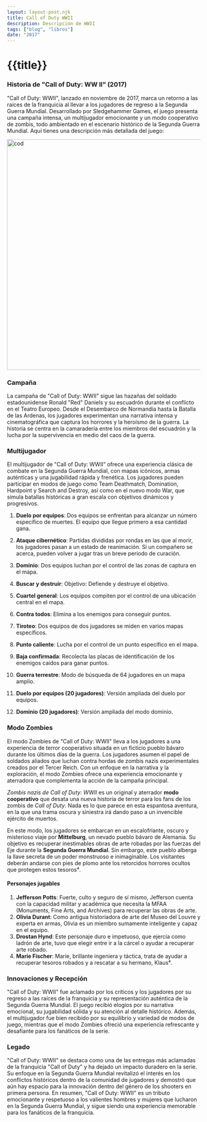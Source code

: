 ```yaml
---
layout: layout-post.njk
title: Call of Duty WWII
description: Descripción de WWII
tags: ["blog", "libros"]
date: "2017"
---
```


# {{title}}

### Historia de "Call of Duty: WW ll" (2017)

"Call of Duty: WWII", lanzado en noviembre de 2017, marca un retorno a las raíces de la franquicia al llevar a los jugadores de regreso a la Segunda Guerra Mundial. Desarrollado por Sledgehammer Games, el juego presenta una campaña intensa, un multijugador emocionante y un modo cooperativo de zombis, todo ambientado en el escenario histórico de la Segunda Guerra Mundial. Aquí tienes una descripción más detallada del juego:

<img src="/img/wwii-hero.jpg" alt="cod" width="600" height="auto"/>

### Campaña

La campaña de "Call of Duty: WWII" sigue las hazañas del soldado estadounidense Ronald "Red" Daniels y su escuadrón durante el conflicto en el Teatro Europeo. Desde el Desembarco de Normandía hasta la Batalla de las Ardenas, los jugadores experimentan una narrativa intensa y cinematográfica que captura los horrores y la heroísmo de la guerra. La historia se centra en la camaradería entre los miembros del escuadrón y la lucha por la supervivencia en medio del caos de la guerra.

### Multijugador

El multijugador de "Call of Duty: WWII" ofrece una experiencia clásica de combate en la Segunda Guerra Mundial, con mapas icónicos, armas auténticas y una jugabilidad rápida y frenética. Los jugadores pueden participar en modos de juego como Team Deathmatch, Domination, Hardpoint y Search and Destroy, así como en el nuevo modo War, que simula batallas históricas a gran escala con objetivos dinámicos y progresivos.

1. **Duelo por equipos**: Dos equipos se enfrentan para alcanzar un número específico de muertes. El equipo que llegue primero a esa cantidad gana.

2. **Ataque cibernético**: Partidas divididas por rondas en las que al morir, los jugadores pasan a un estado de reanimación. Si un compañero se acerca, pueden volver a jugar tras un breve periodo de curación.
3. **Dominio**: Dos equipos luchan por el control de las zonas de captura en el mapa.
4. **Buscar y destruir**: Objetivo: Defiende y destruye el objetivo.
5. **Cuartel general**: Los equipos compiten por el control de una ubicación central en el mapa.
6. **Contra todos**: Elimina a los enemigos para conseguir puntos.
7. **Tiroteo**: Dos equipos de dos jugadores se miden en varios mapas específicos.
8. **Punto caliente**: Lucha por el control de un punto específico en el mapa.
9. **Baja confirmada**: Recolecta las placas de identificación de los enemigos caídos para ganar puntos.
10. **Guerra terrestre**: Modo de búsqueda de 64 jugadores en un mapa amplio.
11. **Duelo por equipos (20 jugadores)**: Versión ampliada del duelo por equipos.
12. **Dominio (20 jugadores)**: Versión ampliada del modo dominio.

### Modo Zombies

El modo Zombies de "Call of Duty: WWII" lleva a los jugadores a una experiencia de terror cooperativo situada en un ficticio pueblo bávaro durante los últimos días de la guerra. Los jugadores asumen el papel de soldados aliados que luchan contra hordas de zombis nazis experimentales creados por el Tercer Reich. Con un enfoque en la narrativa y la exploración, el modo Zombies ofrece una experiencia emocionante y aterradora que complementa la acción de la campaña principal.

*Zombis nazis de Call of Duty: WWII* es un original y aterrador **modo cooperativo** que desata una nueva historia de terror para los fans de los zombis de *Call of Duty*. Nada es lo que parece en esta espantosa aventura, en la que una trama oscura y siniestra irá dando paso a un invencible ejército de muertos.

En este modo, los jugadores se embarcan en un escalofriante, oscuro y misterioso viaje por **Mittelburg**, un nevado pueblo bávaro de Alemania. Su objetivo es recuperar inestimables obras de arte robadas por las fuerzas del Eje durante la **Segunda Guerra Mundial**. Sin embargo, este pueblo alberga la llave secreta de un poder monstruoso e inimaginable. Los visitantes deberán andarse con pies de plomo ante los retorcidos horrores ocultos que protegen estos tesoros⁴.

#### Personajes jugables 

1. **Jefferson Potts**: Fuerte, culto y seguro de sí mismo, Jefferson cuenta con la capacidad militar y académica que necesita la MFAA (Monuments, Fine Arts, and Archives) para recuperar las obras de arte.
2. **Olivia Durant**: Como antigua historiadora de arte del Museo del Louvre y experta en armas, Olivia es un miembro sumamente inteligente y capaz en el equipo.
3. **Drostan Hynd**: Este personaje duro e impetuoso, que ejercía como ladrón de arte, tuvo que elegir entre ir a la cárcel o ayudar a recuperar arte robado.
4. **Marie Fischer**: Marie, brillante ingeniera y táctica, trata de ayudar a recuperar tesoros robados y a rescatar a su hermano, Klaus⁴.

### Innovaciones y Recepción

"Call of Duty: WWII" fue aclamado por los críticos y los jugadores por su regreso a las raíces de la franquicia y su representación auténtica de la Segunda Guerra Mundial. El juego recibió elogios por su narrativa emocional, su jugabilidad sólida y su atención al detalle histórico. Además, el multijugador fue bien recibido por su equilibrio y variedad de modos de juego, mientras que el modo Zombies ofreció una experiencia refrescante y desafiante para los fanáticos de la serie.

### Legado

"Call of Duty: WWII" se destaca como una de las entregas más aclamadas de la franquicia "Call of Duty" y ha dejado un impacto duradero en la serie. Su enfoque en la Segunda Guerra Mundial revitalizó el interés en los conflictos históricos dentro de la comunidad de jugadores y demostró que aún hay espacio para la innovación dentro del género de los shooters en primera persona. En resumen, "Call of Duty: WWII" es un tributo emocionante y respetuoso a los valientes hombres y mujeres que lucharon en la Segunda Guerra Mundial, y sigue siendo una experiencia memorable para los fanáticos de la franquicia.


